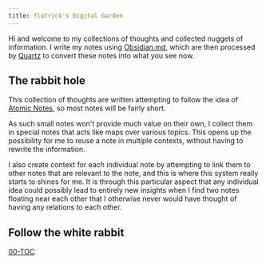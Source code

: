 ```yaml
---
title: flatrick's Digital Garden
---
```

Hi and welcome to my collections of thoughts and collected nuggets of information.
I write my notes using [Obsidian.md](https://www.obsidian.md), which are then processed by [Quartz](https://github.com/jackyzha0/quartz) to convert these notes into what you see now.

## The rabbit hole
This collection of thoughts are written attempting to follow the idea of [Atomic Notes](notes/Atomic-Note.md), so most notes will be fairly short.

As such small notes won't provide much value on their own, I collect them in special notes that acts like maps over various topics. This opens up the possibility for me to reuse a note in multiple contexts, without having to rewrite the information. 

I also create context for each individual note by attempting to link them to other notes that are relevant to the note, and this is where this system really starts to shines for me. 
It is through this particular aspect that any individual idea could possibly lead to entirely new insights when I find two notes floating near each other that I otherwise never would have thought of having any relations to each other.

## Follow the white rabbit
[00-TOC](notes/00-TOC.md)
